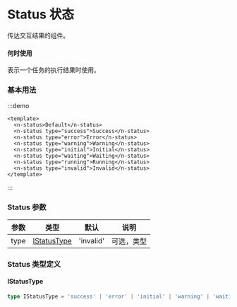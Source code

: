 # Status 状态

传达交互结果的组件。

#### 何时使用

表示一个任务的执行结果时使用。

### 基本用法

:::demo

```vue
<template>
  <n-status>Default</n-status>
  <n-status type="success">Success</n-status>
  <n-status type="error">Error</n-status>
  <n-status type="warning">Warning</n-status>
  <n-status type="initial">Initial</n-status>
  <n-status type="waiting">Waiting</n-status>
  <n-status type="running">Running</n-status>
  <n-status type="invalid">Invalid</n-status>
</template>
```

:::

### Status 参数

| 参数 |            类型             |   默认    |    说明    |
| :--: | :-------------------------: | :-------: | :--------: |
| type | [IStatusType](#istatustype) | 'invalid' | 可选，类型 |

### Status 类型定义

#### IStatusType

```ts
type IStatusType = 'success' | 'error' | 'initial' | 'warning' | 'waiting' | 'running' | 'invalid';
```
